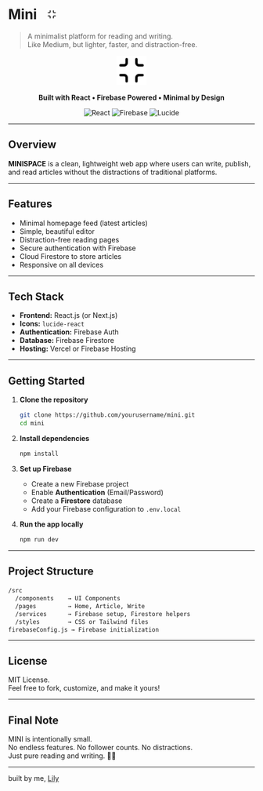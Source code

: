 # Mini &nbsp; <img src="https://raw.githubusercontent.com/lucide-icons/lucide/main/icons/minimize.svg" alt="Mini Logo" height="20" />

> A minimalist platform for reading and writing.  
> Like Medium, but lighter, faster, and distraction-free.

<p align="center">
  <img src="https://raw.githubusercontent.com/lucide-icons/lucide/main/icons/minimize.svg" width="60" alt="Mini Logo" />
</p>

<p align="center">
  <b>Built with React • Firebase Powered • Minimal by Design</b>
</p>

<p align="center">
  <img alt="React" src="https://img.shields.io/badge/React-20232A?style=for-the-badge&logo=react&logoColor=61DAFB"/>
  <img alt="Firebase" src="https://img.shields.io/badge/Firebase-ffca28?style=for-the-badge&logo=firebase&logoColor=white"/>
  <img alt="Lucide" src="https://img.shields.io/badge/Lucide_Icons-000000?style=for-the-badge&logo=lucide&logoColor=white"/>
</p>

---

## Overview
**MINISPACE** is a clean, lightweight web app where users can write, publish, and read articles without the distractions of traditional platforms.

---

## Features
- Minimal homepage feed (latest articles)
- Simple, beautiful editor
- Distraction-free reading pages
- Secure authentication with Firebase
- Cloud Firestore to store articles
- Responsive on all devices

---

## Tech Stack
- **Frontend:** React.js (or Next.js)
- **Icons:** `lucide-react`
- **Authentication:** Firebase Auth
- **Database:** Firebase Firestore
- **Hosting:** Vercel or Firebase Hosting

---

## Getting Started

1. **Clone the repository**
   ```bash
   git clone https://github.com/yourusername/mini.git
   cd mini
   ```

2. **Install dependencies**
   ```bash
   npm install
   ```

3. **Set up Firebase**
   - Create a new Firebase project
   - Enable **Authentication** (Email/Password)
   - Create a **Firestore** database
   - Add your Firebase configuration to `.env.local`

4. **Run the app locally**
   ```bash
   npm run dev
   ```

---

## Project Structure
```
/src
  /components    → UI Components
  /pages         → Home, Article, Write
  /services      → Firebase setup, Firestore helpers
  /styles        → CSS or Tailwind files
firebaseConfig.js → Firebase initialization
```

---

## License
MIT License.  
Feel free to fork, customize, and make it yours!

---

## Final Note
MINI is intentionally small.  
No endless features. No follower counts. No distractions.  
Just pure reading and writing. ✍🏽

---

built by me, [Lily](https://github.com/lilianada)